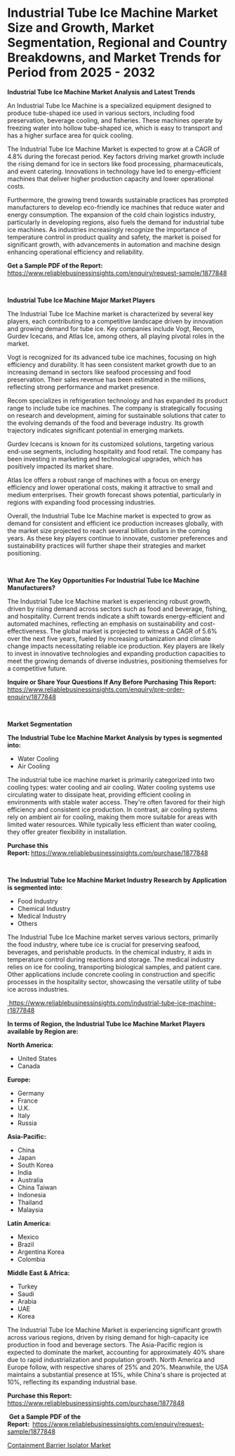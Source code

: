 <p><h1>Industrial Tube Ice Machine Market Size and Growth, Market Segmentation, Regional and Country Breakdowns, and Market Trends for Period from 2025 -  2032</h1></p><p><strong>Industrial Tube Ice Machine Market Analysis and Latest Trends</strong></p>
<p><p>An Industrial Tube Ice Machine is a specialized equipment designed to produce tube-shaped ice used in various sectors, including food preservation, beverage cooling, and fisheries. These machines operate by freezing water into hollow tube-shaped ice, which is easy to transport and has a higher surface area for quick cooling.</p><p>The Industrial Tube Ice Machine Market is expected to grow at a CAGR of 4.8% during the forecast period. Key factors driving market growth include the rising demand for ice in sectors like food processing, pharmaceuticals, and event catering. Innovations in technology have led to energy-efficient machines that deliver higher production capacity and lower operational costs. </p><p>Furthermore, the growing trend towards sustainable practices has prompted manufacturers to develop eco-friendly ice machines that reduce water and energy consumption. The expansion of the cold chain logistics industry, particularly in developing regions, also fuels the demand for industrial tube ice machines. As industries increasingly recognize the importance of temperature control in product quality and safety, the market is poised for significant growth, with advancements in automation and machine design enhancing operational efficiency and reliability.</p></p>
<p><strong>Get a Sample PDF of the Report:&nbsp;</strong> <a href="https://www.reliablebusinessinsights.com/enquiry/request-sample/1877848?utm_campaign=2224&utm_medium=2&utm_source=Github&utm_content=ia&utm_term=23022025&utm_id=industrial-tube-ice-machine">https://www.reliablebusinessinsights.com/enquiry/request-sample/1877848</a></p>
<p>&nbsp;</p>
<p><strong>Industrial Tube Ice Machine Major Market Players</strong></p>
<p><p>The Industrial Tube Ice Machine market is characterized by several key players, each contributing to a competitive landscape driven by innovation and growing demand for tube ice. Key companies include Vogt, Recom, Gurdev Icecans, and Atlas Ice, among others, all playing pivotal roles in the market.</p><p>Vogt is recognized for its advanced tube ice machines, focusing on high efficiency and durability. It has seen consistent market growth due to an increasing demand in sectors like seafood processing and food preservation. Their sales revenue has been estimated in the millions, reflecting strong performance and market presence.</p><p>Recom specializes in refrigeration technology and has expanded its product range to include tube ice machines. The company is strategically focusing on research and development, aiming for sustainable solutions that cater to the evolving demands of the food and beverage industry. Its growth trajectory indicates significant potential in emerging markets.</p><p>Gurdev Icecans is known for its customized solutions, targeting various end-use segments, including hospitality and food retail. The company has been investing in marketing and technological upgrades, which has positively impacted its market share.</p><p>Atlas Ice offers a robust range of machines with a focus on energy efficiency and lower operational costs, making it attractive to small and medium enterprises. Their growth forecast shows potential, particularly in regions with expanding food processing industries.</p><p>Overall, the Industrial Tube Ice Machine market is expected to grow as demand for consistent and efficient ice production increases globally, with the market size projected to reach several billion dollars in the coming years. As these key players continue to innovate, customer preferences and sustainability practices will further shape their strategies and market positioning.</p></p>
<p>&nbsp;</p>
<p><strong>What Are The Key Opportunities For Industrial Tube Ice Machine Manufacturers?</strong></p>
<p><p>The Industrial Tube Ice Machine market is experiencing robust growth, driven by rising demand across sectors such as food and beverage, fishing, and hospitality. Current trends indicate a shift towards energy-efficient and automated machines, reflecting an emphasis on sustainability and cost-effectiveness. The global market is projected to witness a CAGR of 5.6% over the next five years, fueled by increasing urbanization and climate change impacts necessitating reliable ice production. Key players are likely to invest in innovative technologies and expanding production capacities to meet the growing demands of diverse industries, positioning themselves for a competitive future.</p></p>
<p><strong>Inquire or Share Your Questions If Any Before Purchasing This Report:</strong> <a href="https://www.reliablebusinessinsights.com/enquiry/pre-order-enquiry/1877848?utm_campaign=2224&utm_medium=2&utm_source=Github&utm_content=ia&utm_term=23022025&utm_id=industrial-tube-ice-machine">https://www.reliablebusinessinsights.com/enquiry/pre-order-enquiry/1877848</a></p>
<p>&nbsp;</p>
<p><strong>Market Segmentation</strong></p>
<p><strong>The Industrial Tube Ice Machine Market Analysis by types is segmented into:</strong></p>
<p><ul><li>Water Cooling</li><li>Air Cooling</li></ul></p>
<p><p>The industrial tube ice machine market is primarily categorized into two cooling types: water cooling and air cooling. Water cooling systems use circulating water to dissipate heat, providing efficient cooling in environments with stable water access. They're often favored for their high efficiency and consistent ice production. In contrast, air cooling systems rely on ambient air for cooling, making them more suitable for areas with limited water resources. While typically less efficient than water cooling, they offer greater flexibility in installation.</p></p>
<p><strong>Purchase this Report:&nbsp;</strong><a href="https://www.reliablebusinessinsights.com/purchase/1877848?utm_campaign=2224&utm_medium=2&utm_source=Github&utm_content=ia&utm_term=23022025&utm_id=industrial-tube-ice-machine">https://www.reliablebusinessinsights.com/purchase/1877848</a></p>
<p>&nbsp;</p>
<p><strong>The Industrial Tube Ice Machine Market Industry Research by Application is segmented into:</strong></p>
<p><ul><li>Food Industry</li><li>Chemical Industry</li><li>Medical Industry</li><li>Others</li></ul></p>
<p><p>The Industrial Tube Ice Machine market serves various sectors, primarily the food industry, where tube ice is crucial for preserving seafood, beverages, and perishable products. In the chemical industry, it aids in temperature control during reactions and storage. The medical industry relies on ice for cooling, transporting biological samples, and patient care. Other applications include concrete cooling in construction and specific processes in the hospitality sector, showcasing the versatile utility of tube ice across industries.</p></p>
<p><a href="https://www.reliablebusinessinsights.com/industrial-tube-ice-machine-r1877848?utm_campaign=2224&utm_medium=2&utm_source=Github&utm_content=ia&utm_term=23022025&utm_id=industrial-tube-ice-machine">&nbsp;https://www.reliablebusinessinsights.com/industrial-tube-ice-machine-r1877848</a></p>
<p><strong>In terms of Region, the Industrial Tube Ice Machine Market Players available by Region are:</strong></p>
<p>
    <p> <strong> North America: </strong>
        <ul>
            <li>United States</li>
            <li>Canada</li>
        </ul>
        </p> 
    <p> <strong> Europe: </strong>
        <ul>
            <li>Germany</li>
            <li>France</li>
            <li>U.K.</li>
            <li>Italy</li>
            <li>Russia</li>
        </ul>
        </p> 
    <p> <strong> Asia-Pacific: </strong>
        <ul>
            <li>China</li>
            <li>Japan</li>
            <li>South Korea</li>
            <li>India</li>
            <li>Australia</li>
            <li>China Taiwan</li>
            <li>Indonesia</li>
            <li>Thailand</li>
            <li>Malaysia</li>
        </ul>
        </p> 
    <p> <strong> Latin America: </strong>
        <ul>
            <li>Mexico</li>
            <li>Brazil</li>
            <li>Argentina Korea</li>
            <li>Colombia</li>
        </ul>
        </p> 
    <p> <strong> Middle East & Africa: </strong>
        <ul>
            <li>Turkey</li>
            <li>Saudi</li>
            <li>Arabia</li>
            <li>UAE</li>
            <li>Korea</li>
        </ul>
    </p>
    </p>
<p><p>The Industrial Tube Ice Machine Market is experiencing significant growth across various regions, driven by rising demand for high-capacity ice production in food and beverage sectors. The Asia-Pacific region is expected to dominate the market, accounting for approximately 40% share due to rapid industrialization and population growth. North America and Europe follow, with respective shares of 25% and 20%. Meanwhile, the USA maintains a substantial presence at 15%, while China's share is projected at 10%, reflecting its expanding industrial base.</p></p>
<p><strong>Purchase this Report: </strong><a href="https://www.reliablebusinessinsights.com/purchase/1877848?utm_campaign=2224&utm_medium=2&utm_source=Github&utm_content=ia&utm_term=23022025&utm_id=industrial-tube-ice-machine">https://www.reliablebusinessinsights.com/purchase/1877848</a></p>
<p>&nbsp;<strong>Get a Sample PDF of the Report:&nbsp;&nbsp;</strong><a href="https://www.reliablebusinessinsights.com/enquiry/request-sample/1877848?utm_campaign=2224&utm_medium=2&utm_source=Github&utm_content=ia&utm_term=23022025&utm_id=industrial-tube-ice-machine">https://www.reliablebusinessinsights.com/enquiry/request-sample/1877848</a></p>
<p><strong></strong></p>
<p><p><a href="https://github.com/bensemilia864/Market-Research-Report-List-1/blob/main/containment-barrier-isolator-market.md?utm_campaign=2224&utm_medium=2&utm_source=Github&utm_content=ia&utm_term=23022025&utm_id=industrial-tube-ice-machine">Containment Barrier Isolator Market</a></p></p>